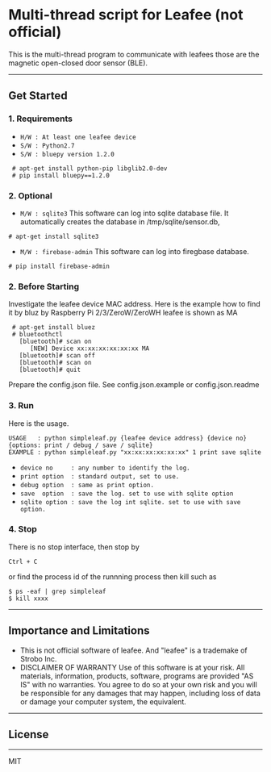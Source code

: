 # Multi-thread script for Leafee (not official)

This is the multi-thread program to communicate with leafees those are the magnetic open-closed door sensor (BLE).

----

## Get Started

### 1. Requirements

* `H/W : At least one leafee device`
* `S/W : Python2.7`
* `S/W : bluepy version 1.2.0`
```
 # apt-get install python-pip libglib2.0-dev
 # pip install bluepy==1.2.0
```

### 2. Optional

* `M/W : sqlite3`
  This software can log into sqlite database file.
  It automatically creates the database in /tmp/sqlite/sensor.db,
```
# apt-get install sqlite3
```

* `M/W : firebase-admin`
  This software can log into firegbase database.
```
# pip install firebase-admin
```

### 2. Before Starting

 Investigate the leafee device MAC address.
 Here is the example how to find it by bluz by Raspberry Pi 2/3/ZeroW/ZeroWH
 leafee is shown as MA
```
 # apt-get install bluez
 # bluetoothctl
   [bluetooth]# scan on 
      [NEW] Device xx:xx:xx:xx:xx:xx MA
   [bluetooth]# scan off 
   [bluetooth]# scan on
   [bluetooth]# quit
```
 Prepare the config.json file.
 See config.json.example or config.json.readme

### 3. Run
Here is the usage.
```
USAGE   : python simpleleaf.py {leafee device address} {device no} {options: print / debug / save / sqlite}
EXAMPLE : python simpleleaf.py "xx:xx:xx:xx:xx:xx" 1 print save sqlite
```
* `device no     : any number to identify the log.`
* `print option  : standard output, set to use.`
* `debug option  : same as print option.`
* `save  option  : save the log. set to use with sqlite option`
* `sqlite option : save the log int sqlite. set to use with save option.`

### 4. Stop

There is no stop interface, then stop by 
```
Ctrl + C
```
or 
find the process id of the runnning process then kill such as 
```
$ ps -eaf | grep simpleleaf
$ kill xxxx
```
----

## Importance and Limitations

* This is not official software of leafee. And "leafee" is a trademake of Strobo Inc.
* DISCLAIMER OF WARRANTY
  Use of this software is at your risk. All materials, information, products, software, programs are provided "AS IS" with no warranties.
  You agree to do so at your own risk and you will be responsible for any damages that may happen, including loss of data or damage your computer system, the equivalent.

----

## License
----
 MIT

